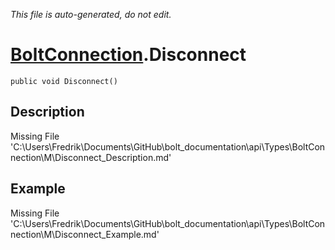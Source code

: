 *This file is auto-generated, do not edit.*

# [BoltConnection](Types/BoltConnection.md).Disconnect
`public void Disconnect()`
## Description
Missing File 'C:\Users\Fredrik\Documents\GitHub\bolt_documentation\api\Types\BoltConnection\M\Disconnect_Description.md'
## Example
Missing File 'C:\Users\Fredrik\Documents\GitHub\bolt_documentation\api\Types\BoltConnection\M\Disconnect_Example.md'
